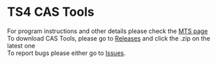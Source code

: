 # TS4 CAS Tools

For program instructions and other details please check the [MTS page](https://modthesims.info/d/582348/s4-cas-tools-updated-to-v3-8-2-0-on-3-18-2023.html)\
To download CAS Tools, please go to [Releases](https://github.com/CmarNYC-Tools/TS4CASTools/releases) and click the .zip on the latest one\
To report bugs please either go to [Issues](https://github.com/CmarNYC-Tools/TS4CASTools/issues).
